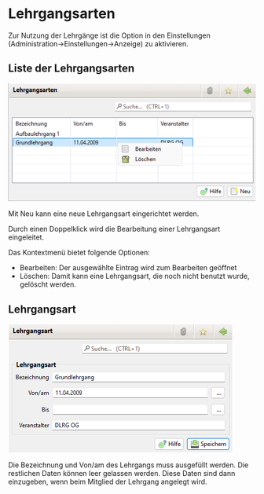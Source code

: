 # Lehrgangsarten

Zur Nutzung der Lehrgänge ist die Option in den Einstellungen \(Administration-&gt;Einstellungen-&gt;Anzeige\) zu aktivieren.

## Liste der Lehrgangsarten

![](img/Lehrgangsarten.png)

Mit Neu kann eine neue Lehrgangsart eingerichtet werden.

Durch einen Doppelklick wird die Bearbeitung einer Lehrgangsart eingeleitet.

Das Kontextmenü bietet folgende Optionen:
* Bearbeiten: Der ausgewählte Eintrag wird zum Bearbeiten geöffnet
* Löschen: Damit kann eine Lehrgangsart, die noch nicht benutzt wurde, gelöscht werden.


## Lehrgangsart

![](img/Lehrgangsart.png)

Die Bezeichnung und Von/am des Lehrgangs muss ausgefüllt werden. Die restlichen Daten können leer gelassen werden. Diese Daten sind dann einzugeben, wenn beim Mitglied der Lehrgang angelegt wird.
